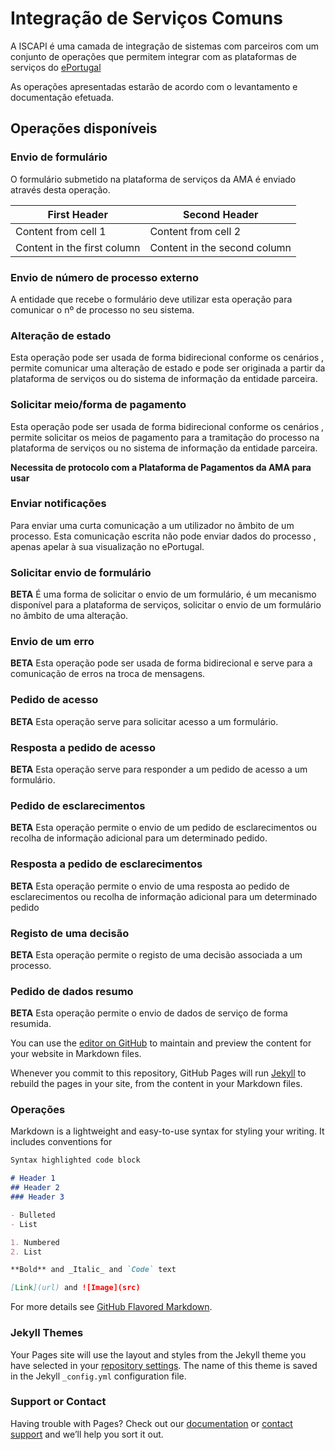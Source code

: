 # Integração de Serviços Comuns

A ISCAPI é uma camada de integração de sistemas com parceiros com um conjunto de operações que permitem integrar com as plataformas de serviços do [ePortugal](https://ePortugal.gov.pt)

As operações apresentadas estarão de acordo com o levantamento e documentação efetuada.


## Operações disponíveis


### Envio de formulário
O formulário submetido na plataforma de serviços da AMA é enviado através desta operação.

|First Header | Second Header
|------------ | -------------
Content from cell 1 | Content from cell 2
Content in the first column | Content in the second column

### Envio de número de processo externo
A entidade que recebe o formulário deve utilizar esta operação para comunicar o nº de processo no seu sistema.

### Alteração de estado
Esta operação pode ser usada de forma bidirecional conforme os cenários , permite comunicar uma alteração de estado e
pode ser originada a partir da plataforma de serviços ou do sistema de informação da entidade parceira.

### Solicitar meio/forma de pagamento
Esta operação pode ser usada de forma bidirecional conforme os cenários , permite solicitar os meios de pagamento para a tramitação do processo na plataforma de serviços ou no sistema de informação da entidade parceira.

**Necessita de protocolo com a Plataforma de Pagamentos da AMA para usar**

### Enviar notificações
Para enviar uma curta comunicação a um utilizador no âmbito de um processo.
Esta comunicação escrita não pode enviar dados do processo , apenas apelar à sua visualização no ePortugal.

### Solicitar envio de formulário
**BETA**
É uma forma de solicitar o envio de um formulário, é um mecanismo disponível para a plataforma de serviços,
solicitar o envio de um formulário no âmbito de uma alteração.



### Envio de um erro
**BETA**
Esta operação pode ser usada de forma bidirecional e serve para a comunicação de erros na troca de mensagens.



### Pedido de acesso
**BETA**
Esta operação serve para solicitar acesso a um formulário.


### Resposta a pedido de acesso
**BETA**
Esta operação serve para responder a um pedido de acesso a um formulário.

### Pedido de esclarecimentos
**BETA**
Esta operação permite o envio de um pedido de esclarecimentos ou recolha de informação adicional para um determinado pedido.

### Resposta a pedido de esclarecimentos
**BETA**
Esta operação permite o envio de uma resposta ao pedido de esclarecimentos ou recolha de informação adicional para um determinado pedido

### Registo de uma decisão
**BETA**
Esta operação permite o registo de uma decisão associada a um processo.

### Pedido de dados resumo
**BETA**
Esta operação permite o envio de dados de serviço de forma resumida.


You can use the [editor on GitHub](https://github.com/dsiama/iscapi/edit/master/index.md) to maintain and preview the content for your website in Markdown files.

Whenever you commit to this repository, GitHub Pages will run [Jekyll](https://jekyllrb.com/) to rebuild the pages in your site, from the content in your Markdown files.

### Operações

Markdown is a lightweight and easy-to-use syntax for styling your writing. It includes conventions for

```markdown
Syntax highlighted code block

# Header 1
## Header 2
### Header 3

- Bulleted
- List

1. Numbered
2. List

**Bold** and _Italic_ and `Code` text

[Link](url) and ![Image](src)
```

For more details see [GitHub Flavored Markdown](https://guides.github.com/features/mastering-markdown/).

### Jekyll Themes

Your Pages site will use the layout and styles from the Jekyll theme you have selected in your [repository settings](https://github.com/dsiama/iscapi/settings). The name of this theme is saved in the Jekyll `_config.yml` configuration file.

### Support or Contact

Having trouble with Pages? Check out our [documentation](https://help.github.com/categories/github-pages-basics/) or [contact support](https://github.com/contact) and we’ll help you sort it out.
